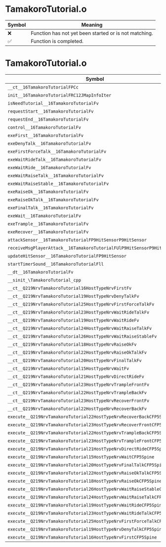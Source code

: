 # TamakoroTutorial.o
| Symbol | Meaning 
| ------------- | ------------- 
| :x: | Function has not yet been started or is not matching. 
| :white_check_mark: | Function is completed. 


# TamakoroTutorial.o
| Symbol | Decompiled? |
| ------------- | ------------- |
| `__ct__16TamakoroTutorialFPCc` | :x: |
| `init__16TamakoroTutorialFRC12JMapInfoIter` | :x: |
| `isNeedTutorial__16TamakoroTutorialFv` | :x: |
| `requestStart__16TamakoroTutorialFv` | :x: |
| `requestEnd__16TamakoroTutorialFv` | :x: |
| `control__16TamakoroTutorialFv` | :x: |
| `exeFirst__16TamakoroTutorialFv` | :x: |
| `exeDenyTalk__16TamakoroTutorialFv` | :x: |
| `exeFirstForceTalk__16TamakoroTutorialFv` | :x: |
| `exeWaitRideTalk__16TamakoroTutorialFv` | :x: |
| `exeWaitRide__16TamakoroTutorialFv` | :x: |
| `exeWaitRaiseTalk__16TamakoroTutorialFv` | :x: |
| `exeWaitRaiseStable__16TamakoroTutorialFv` | :x: |
| `exeRaiseOk__16TamakoroTutorialFv` | :x: |
| `exeRaiseOkTalk__16TamakoroTutorialFv` | :x: |
| `exeFinalTalk__16TamakoroTutorialFv` | :x: |
| `exeWait__16TamakoroTutorialFv` | :x: |
| `exeTrample__16TamakoroTutorialFv` | :x: |
| `exeRecover__16TamakoroTutorialFv` | :x: |
| `attackSensor__16TamakoroTutorialFP9HitSensorP9HitSensor` | :x: |
| `receiveMsgPlayerAttack__16TamakoroTutorialFUlP9HitSensorP9HitSensor` | :x: |
| `updateHitSensor__16TamakoroTutorialFP9HitSensor` | :x: |
| `startTimerSound__16TamakoroTutorialFll` | :x: |
| `__dt__16TamakoroTutorialFv` | :x: |
| `__sinit_\TamakoroTutorial_cpp` | :x: |
| `__ct__Q219NrvTamakoroTutorial16HostTypeNrvFirstFv` | :x: |
| `__ct__Q219NrvTamakoroTutorial19HostTypeNrvDenyTalkFv` | :x: |
| `__ct__Q219NrvTamakoroTutorial25HostTypeNrvFirstForceTalkFv` | :x: |
| `__ct__Q219NrvTamakoroTutorial23HostTypeNrvWaitRideTalkFv` | :x: |
| `__ct__Q219NrvTamakoroTutorial19HostTypeNrvWaitRideFv` | :x: |
| `__ct__Q219NrvTamakoroTutorial24HostTypeNrvWaitRaiseTalkFv` | :x: |
| `__ct__Q219NrvTamakoroTutorial26HostTypeNrvWaitRaiseStableFv` | :x: |
| `__ct__Q219NrvTamakoroTutorial18HostTypeNrvRaiseOkFv` | :x: |
| `__ct__Q219NrvTamakoroTutorial22HostTypeNrvRaiseOkTalkFv` | :x: |
| `__ct__Q219NrvTamakoroTutorial20HostTypeNrvFinalTalkFv` | :x: |
| `__ct__Q219NrvTamakoroTutorial15HostTypeNrvWaitFv` | :x: |
| `__ct__Q219NrvTamakoroTutorial21HostTypeNrvDirectRideFv` | :x: |
| `__ct__Q219NrvTamakoroTutorial23HostTypeNrvTrampleFrontFv` | :x: |
| `__ct__Q219NrvTamakoroTutorial22HostTypeNrvTrampleBackFv` | :x: |
| `__ct__Q219NrvTamakoroTutorial23HostTypeNrvRecoverFrontFv` | :x: |
| `__ct__Q219NrvTamakoroTutorial22HostTypeNrvRecoverBackFv` | :x: |
| `execute__Q219NrvTamakoroTutorial22HostTypeNrvRecoverBackCFP5Spine` | :x: |
| `execute__Q219NrvTamakoroTutorial23HostTypeNrvRecoverFrontCFP5Spine` | :x: |
| `execute__Q219NrvTamakoroTutorial22HostTypeNrvTrampleBackCFP5Spine` | :x: |
| `execute__Q219NrvTamakoroTutorial23HostTypeNrvTrampleFrontCFP5Spine` | :x: |
| `execute__Q219NrvTamakoroTutorial21HostTypeNrvDirectRideCFP5Spine` | :x: |
| `execute__Q219NrvTamakoroTutorial15HostTypeNrvWaitCFP5Spine` | :x: |
| `execute__Q219NrvTamakoroTutorial20HostTypeNrvFinalTalkCFP5Spine` | :x: |
| `execute__Q219NrvTamakoroTutorial22HostTypeNrvRaiseOkTalkCFP5Spine` | :x: |
| `execute__Q219NrvTamakoroTutorial18HostTypeNrvRaiseOkCFP5Spine` | :x: |
| `execute__Q219NrvTamakoroTutorial26HostTypeNrvWaitRaiseStableCFP5Spine` | :x: |
| `execute__Q219NrvTamakoroTutorial24HostTypeNrvWaitRaiseTalkCFP5Spine` | :x: |
| `execute__Q219NrvTamakoroTutorial19HostTypeNrvWaitRideCFP5Spine` | :x: |
| `execute__Q219NrvTamakoroTutorial23HostTypeNrvWaitRideTalkCFP5Spine` | :x: |
| `execute__Q219NrvTamakoroTutorial25HostTypeNrvFirstForceTalkCFP5Spine` | :x: |
| `execute__Q219NrvTamakoroTutorial19HostTypeNrvDenyTalkCFP5Spine` | :x: |
| `execute__Q219NrvTamakoroTutorial16HostTypeNrvFirstCFP5Spine` | :x: |
